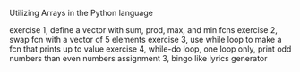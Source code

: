 Utilizing Arrays in the Python language

exercise 1, define a vector with sum, prod, max, and min fcns
exercise 2, swap fcn with a vector of 5 elements
exercise 3, use while loop to make a fcn that prints up to value
exercise 4, while-do loop, one loop only, print odd numbers than even numbers
assignment 3, bingo like lyrics generator
